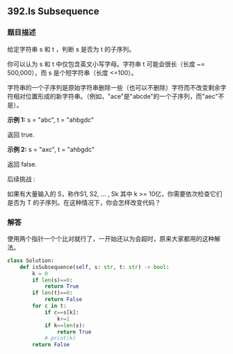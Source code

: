 ## 392.Is Subsequence

### 题目描述

给定字符串 s 和 t ，判断 s 是否为 t 的子序列。

你可以认为 s 和 t 中仅包含英文小写字母。字符串 t 可能会很长（长度 ~= 500,000），而 s 是个短字符串（长度 <=100）。

字符串的一个子序列是原始字符串删除一些（也可以不删除）字符而不改变剩余字符相对位置形成的新字符串。（例如，"ace"是"abcde"的一个子序列，而"aec"不是）。

**示例 1:**
s = "abc", t = "ahbgdc"

返回 true.

**示例 2:**
s = "axc", t = "ahbgdc"

返回 false.

后续挑战 :

如果有大量输入的 S，称作S1, S2, ... , Sk 其中 k >= 10亿，你需要依次检查它们是否为 T 的子序列。在这种情况下，你会怎样改变代码？



### 解答

​	使用两个指针一个个比对就行了，一开始还以为会超时，原来大家都用的这种解法。

```python
class Solution:
    def isSubsequence(self, s: str, t: str) -> bool:
        k = 0
        if len(s)==0:
            return True
        if len(t)==0:
            return False
        for c in t:
            if c==s[k]:
                k+=1
            if k==len(s):
                return True
            # print(k)
        return False
```



